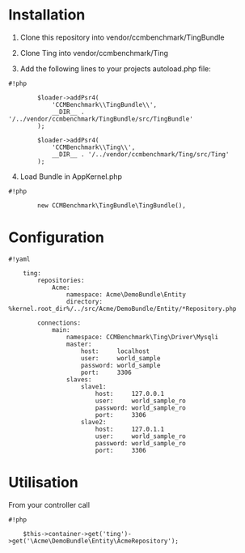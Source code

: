 Installation
============

1. Clone this repository into  vendor/ccmbenchmark/TingBundle

2. Clone Ting into vendor/ccmbenchmark/Ting

3. Add the following lines to your projects autoload.php file:
```
#!php

        $loader->addPsr4(
            'CCMBenchmark\\TingBundle\\',
            __DIR__ . '/../vendor/ccmbenchmark/TingBundle/src/TingBundle'
        );

        $loader->addPsr4(
            'CCMBenchmark\\Ting\\',
            __DIR__ . '/../vendor/ccmbenchmark/Ting/src/Ting'
        );
```

4. Load Bundle in AppKernel.php
```
#!php

        new CCMBenchmark\TingBundle\TingBundle(),
```

Configuration
=============
```
#!yaml

    ting:
        repositories:
            Acme:
                namespace: Acme\DemoBundle\Entity
                directory: %kernel.root_dir%/../src/Acme/DemoBundle/Entity/*Repository.php

        connections:
            main:
                namespace: CCMBenchmark\Ting\Driver\Mysqli
                master:
                    host:     localhost
                    user:     world_sample
                    password: world_sample
                    port:     3306
                slaves:
                    slave1:
                        host:     127.0.0.1
                        user:     world_sample_ro
                        password: world_sample_ro
                        port:     3306
                    slave2:
                        host:     127.0.1.1
                        user:     world_sample_ro
                        password: world_sample_ro
                        port:     3306
```

Utilisation
===========
From your controller call
```
#!php

    $this->container->get('ting')->get('\Acme\DemoBundle\Entity\AcmeRepository');
```
